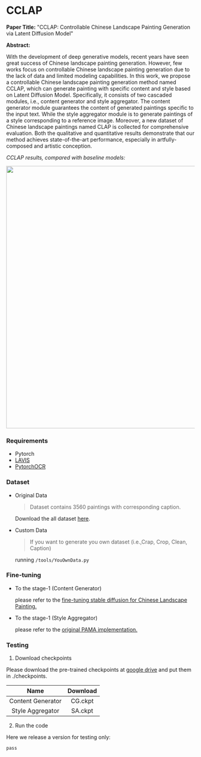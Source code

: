# CCLAP

**Paper Title:** "CCLAP: Controllable Chinese Landscape Painting Generation via Latent Diffusion Model"

**Abstract:**

With the development of deep generative models, recent years have seen great success of Chinese landscape painting generation. However, few works focus on controllable Chinese landscape painting generation due to the lack of data and limited modeling capabilities. In this work, we propose a controllable Chinese landscape painting generation method named CCLAP, which can generate painting with specific content and style based on Latent Diffusion Model. Specifically, it consists of two cascaded modules, i.e., content generator and style aggregator. The content generator module guarantees the content of generated paintings specific to the input text. While the style aggregator module is to generate paintings of a style corresponding to a reference image. Moreover, a new dataset of Chinese landscape paintings named CLAP is collected for comprehensive evaluation. Both the qualitative and quantitative results demonstrate that our method achieves state-of-the-art performance, especially in artfully-composed and artistic conception.

*CCLAP results, compared with baseline models:*

<div align=center>
    <img src=https://user-images.githubusercontent.com/60317828/187475975-771a466a-e42e-464e-8ef7-7f03745fd790.png width="700"/>
</div>

### Requirements

- Pytorch
- [LAVIS](https://github.com/salesforce/LAVIS)
- [PytorchOCR](https://github.com/WenmuZhou/PytorchOCR)

### Dataset

- Original Data

  > Dataset contains 3560 paintings with corresponding caption. 

  Download the all dataset [here]().

- Custom Data

  > If you want to generate you own dataset (i.e.,Crap, Crop, Clean, Caption)

  running  ```/tools/YouOwnData.py```

### Fine-tuning

- To the stage-1 (Content Generator)

  please refer to the [fine-tuning stable diffusion for Chinese Landscape Painting.](https://github.com/Robin-WZQ/Text-Guide-Chinese-Landscape-Painting-Generation)

- To the stage-1 (Style Aggregator)

  please refer to the [original PAMA implementation.](https://github.com/luoxuan-cs/PAMA)

### Testing

1. Download checkpoints

Please download the pre-trained checkpoints at [google drive]() and put them in ./checkpoints.

|       Name        | Download |
| :---------------: | :------: |
| Content Generator | CG.ckpt  |
| Style Aggregator  | SA.ckpt  |

2. Run the code

Here we release a version for testing only:

```
pass
```
